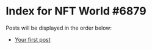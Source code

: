 # Index for NFT World #6879
Posts will be displayed in the order below:

- [Your first post](./001-first.md)

